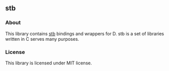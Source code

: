 ## stb

### About

This library contains [stb](https://github.com/nothings/stb) bindings and wrappers for D.
stb is a set of libraries written in C serves many purposes.

### License

This library is licensed under MIT license.
